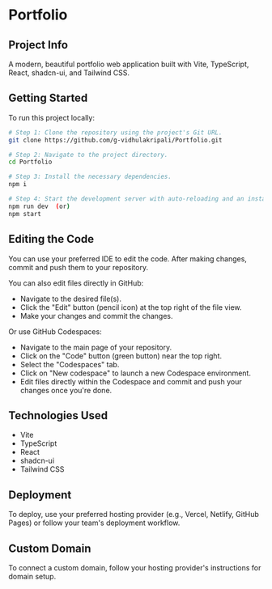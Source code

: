 # Portfolio

<!-- Project URL: https://lovable.dev/projects/123469f4-8257-4f69-b486-c8dacda0373c -->

## Project Info

A modern, beautiful portfolio web application built with Vite, TypeScript, React, shadcn-ui, and Tailwind CSS. 

## Getting Started

To run this project locally:

```sh
# Step 1: Clone the repository using the project's Git URL.
git clone https://github.com/g-vidhulakripali/Portfolio.git

# Step 2: Navigate to the project directory.
cd Portfolio

# Step 3: Install the necessary dependencies.
npm i

# Step 4: Start the development server with auto-reloading and an instant preview.
npm run dev  (or)
npm start
```

## Editing the Code

You can use your preferred IDE to edit the code. After making changes, commit and push them to your repository.

You can also edit files directly in GitHub:
- Navigate to the desired file(s).
- Click the "Edit" button (pencil icon) at the top right of the file view.
- Make your changes and commit the changes.

Or use GitHub Codespaces:
- Navigate to the main page of your repository.
- Click on the "Code" button (green button) near the top right.
- Select the "Codespaces" tab.
- Click on "New codespace" to launch a new Codespace environment.
- Edit files directly within the Codespace and commit and push your changes once you're done.

## Technologies Used

- Vite
- TypeScript
- React
- shadcn-ui
- Tailwind CSS

## Deployment

To deploy, use your preferred hosting provider (e.g., Vercel, Netlify, GitHub Pages) or follow your team's deployment workflow.

## Custom Domain

To connect a custom domain, follow your hosting provider's instructions for domain setup.
